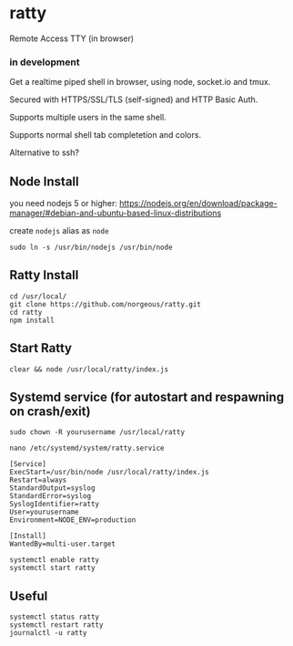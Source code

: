 # ratty
Remote Access TTY (in browser)

### in development

Get a realtime piped shell in browser, using node, socket.io and tmux.

Secured with HTTPS/SSL/TLS (self-signed) and HTTP Basic Auth.

Supports multiple users in the same shell.

Supports normal shell tab completetion and colors.

Alternative to ssh?


## Node Install

you need nodejs 5 or higher: https://nodejs.org/en/download/package-manager/#debian-and-ubuntu-based-linux-distributions

create ```nodejs``` alias as ```node```

```
sudo ln -s /usr/bin/nodejs /usr/bin/node
```

## Ratty Install
```
cd /usr/local/
git clone https://github.com/norgeous/ratty.git
cd ratty
npm install
```

## Start Ratty

```
clear && node /usr/local/ratty/index.js
```


## Systemd service (for autostart and respawning on crash/exit)


```
sudo chown -R yourusername /usr/local/ratty

```
```
nano /etc/systemd/system/ratty.service
```

```
[Service]
ExecStart=/usr/bin/node /usr/local/ratty/index.js
Restart=always
StandardOutput=syslog
StandardError=syslog
SyslogIdentifier=ratty
User=yourusername
Environment=NODE_ENV=production

[Install]
WantedBy=multi-user.target
```

```
systemctl enable ratty
systemctl start ratty
```


## Useful

```
systemctl status ratty
systemctl restart ratty
journalctl -u ratty
```